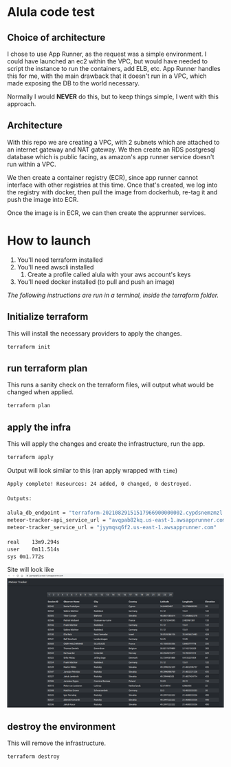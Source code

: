 # Alula code test

## Choice of architecture
I chose to use App Runner, as the request was a simple environment.  I could have launched an ec2 within the VPC, but would have needed to script the instance to run the containers, add ELB, etc.  App Runner handles this for me, with the main drawback that it doesn't run in a VPC, which made exposing the DB to the world necessary.  

Normally I would **NEVER** do this, but to keep things simple, I went with this approach.

## Architecture
With this repo we are creating a VPC, with 2 subnets which are attached to an internet gateway and NAT gateway.
We then create an RDS postgresql database which is public facing, as amazon's app runner service doesn't run within a VPC.

We then create a container registry (ECR), since app runner cannot interface with other registries at this time.
Once that's created, we log into the registry with docker, then pull the image from dockerhub, re-tag it and push the image into ECR.

Once the image is in ECR, we can then create the apprunner services.

# How to launch
1. You'll need terraform installed
2. You'll need awscli installed
   1. Create a profile called alula with your aws account's keys
3. You'll need docker installed (to pull and push an image)

*The following instructions are run in a terminal, inside the terraform folder.*

## Initialize terraform
This will install the necessary providers to apply the changes.
```sh
terraform init
```

## run terraform plan
This runs a sanity check on the terraform files, will output what would be changed when applied.
```sh
terraform plan
```

## apply the infra
This will apply the changes and create the infrastructure, run the app.
```sh
terraform apply
```

Output will look similar to this (ran apply wrapped with `time`)
```sh
Apply complete! Resources: 24 added, 0 changed, 0 destroyed.

Outputs:

alula_db_endpoint = "terraform-20210829151517966900000002.cypdsnemzmzl.us-east-1.rds.amazonaws.com:5432"
meteor-tracker-api_service_url = "avqpab82kq.us-east-1.awsapprunner.com"
meteor-tracker_service_url = "jyymqsq6f2.us-east-1.awsapprunner.com"

real	13m9.294s
user	0m11.514s
sys	0m1.772s
```

Site will look like ![](alula_metor_tracker.png)

## destroy the environment
This will remove the infrastructure.
```sh
terraform destroy
```


